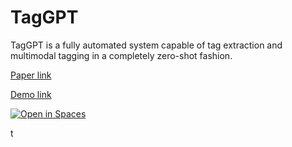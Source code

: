 # TagGPT
TagGPT is a fully automated system capable of tag extraction and multimodal tagging in a completely zero-shot fashion.


[Paper link](https://arxiv.org/abs/2304.03022)

[Demo link](https://huggingface.co/spaces/TencentARC/TagGPT)

<a src="https://img.shields.io/badge/%F0%9F%A4%97-Open%20in%20Spaces-blue" href="https://huggingface.co/spaces/TencentARC/TagGPT">
    <img src="https://img.shields.io/badge/%F0%9F%A4%97-Open%20in%20Spaces-blue" alt="Open in Spaces">
</a>

t